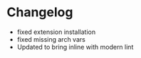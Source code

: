 # Changelog
* fixed extension installation
* fixed missing arch vars
* Updated to bring inline with modern lint